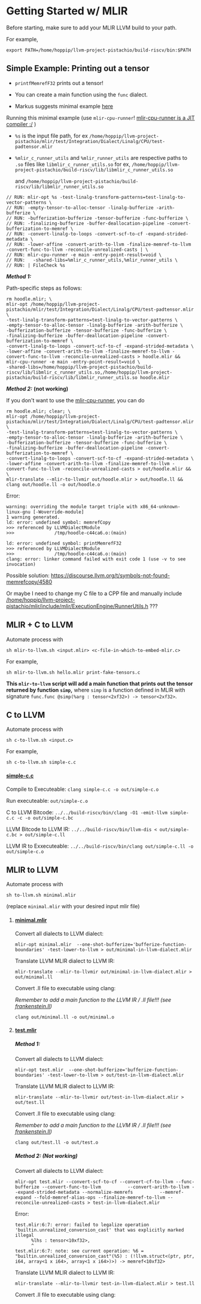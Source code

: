 # Getting Started w/ MLIR

Before starting, make sure to add your MLIR LLVM build to your path.

For example,

 `export PATH=/home/hoppip/llvm-project-pistachio/build-riscv/bin:$PATH`

## Simple Example: Printing out a tensor

- `printfMemrefF32` prints out a tensor!

- You can create a main function using the `func` dialect.
- Markus suggests minimal example [here](https://github.com/llvm/llvm-project/blob/1a4dd8d36206352220eb3306c3bdea79b6eeffc3/mlir/test/Integration/Dialect/Linalg/CPU/test-padtensor.mlir)

Running this minimal example (use `mlir-cpu-runner`! [mlir-cpu-runner is a JIT compiler :/](https://mlir.llvm.org/getting_started/TestingGuide/#integration-tests) )

- `%s` is the input file path, for ex `/home/hoppip/llvm-project-pistachio/mlir/test/Integration/Dialect/Linalg/CPU/test-padtensor.mlir`

- `%mlir_c_runner_utils` and `%mlir_runner_utils` are respective paths to `.so` files like `libmlir_c_runner_utils.so`
  for ex, `/home/hoppip/llvm-project-pistachio/build-riscv/lib/libmlir_c_runner_utils.so`

  and `/home/hoppip/llvm-project-pistachio/build-riscv/lib/libmlir_runner_utils.so`

```
// RUN: mlir-opt %s -test-linalg-transform-patterns=test-linalg-to-vector-patterns \
// RUN: -empty-tensor-to-alloc-tensor -linalg-bufferize -arith-bufferize \
// RUN: -bufferization-bufferize -tensor-bufferize -func-bufferize \
// RUN: -finalizing-bufferize -buffer-deallocation-pipeline -convert-bufferization-to-memref \
// RUN: -convert-linalg-to-loops -convert-scf-to-cf -expand-strided-metadata \
// RUN: -lower-affine -convert-arith-to-llvm -finalize-memref-to-llvm -convert-func-to-llvm -reconcile-unrealized-casts | \
// RUN: mlir-cpu-runner -e main -entry-point-result=void \
// RUN:   -shared-libs=%mlir_c_runner_utils,%mlir_runner_utils \
// RUN: | FileCheck %s
```

***Method 1:***

Path-specific steps as follows:

```
rm hoodle.mlir; \
mlir-opt /home/hoppip/llvm-project-pistachio/mlir/test/Integration/Dialect/Linalg/CPU/test-padtensor.mlir \
-test-linalg-transform-patterns=test-linalg-to-vector-patterns \
-empty-tensor-to-alloc-tensor -linalg-bufferize -arith-bufferize \
-bufferization-bufferize -tensor-bufferize -func-bufferize \
-finalizing-bufferize -buffer-deallocation-pipeline -convert-bufferization-to-memref \
-convert-linalg-to-loops -convert-scf-to-cf -expand-strided-metadata \
-lower-affine -convert-arith-to-llvm -finalize-memref-to-llvm -convert-func-to-llvm -reconcile-unrealized-casts > hoodle.mlir &&
mlir-cpu-runner -e main -entry-point-result=void \
-shared-libs=/home/hoppip/llvm-project-pistachio/build-riscv/lib/libmlir_c_runner_utils.so,/home/hoppip/llvm-project-pistachio/build-riscv/lib/libmlir_runner_utils.so hoodle.mlir

```

***Method 2:*** **(not working)**

If you don't want to use the [mlir-cpu-runner](https://mlir.llvm.org/getting_started/TestingGuide/#integration-tests), you can do

```
rm hoodle.mlir; clear; \
mlir-opt /home/hoppip/llvm-project-pistachio/mlir/test/Integration/Dialect/Linalg/CPU/test-padtensor.mlir \
-test-linalg-transform-patterns=test-linalg-to-vector-patterns \
-empty-tensor-to-alloc-tensor -linalg-bufferize -arith-bufferize \
-bufferization-bufferize -tensor-bufferize -func-bufferize \
-finalizing-bufferize -buffer-deallocation-pipeline -convert-bufferization-to-memref \
-convert-linalg-to-loops -convert-scf-to-cf -expand-strided-metadata \
-lower-affine -convert-arith-to-llvm -finalize-memref-to-llvm -convert-func-to-llvm -reconcile-unrealized-casts > out/hoodle.mlir && \
mlir-translate --mlir-to-llvmir out/hoodle.mlir > out/hoodle.ll &&
clang out/hoodle.ll -o out/hoodle.o
```

Error:

```
warning: overriding the module target triple with x86_64-unknown-linux-gnu [-Woverride-module]
1 warning generated.
ld: error: undefined symbol: memrefCopy
>>> referenced by LLVMDialectModule
>>>               /tmp/hoodle-c44ca6.o:(main)

ld: error: undefined symbol: printMemrefF32
>>> referenced by LLVMDialectModule
>>>               /tmp/hoodle-c44ca6.o:(main)
clang: error: linker command failed with exit code 1 (use -v to see invocation)
```

Possible solution: https://discourse.llvm.org/t/symbols-not-found-memrefcopy/4580

Or maybe I need to change my C file to a CPP file and manually include [/home/hoppip/llvm-project-pistachio/mlir/include/mlir/ExecutionEngine/RunnerUtils.h](/home/hoppip/llvm-project-pistachio/mlir/include/mlir/ExecutionEngine/RunnerUtils.h) ???

## MLIR + C to LLVM

Automate process with

```
sh mlir-to-llvm.sh <input.mlir> <c-file-in-which-to-embed-mlir.c>
```

For example,

`sh mlir-to-llvm.sh hello.mlir print-fake-tensors.c`

**This `mlir-to-llvm` script will add a main function that prints out the tensor returned by function `simp`,** where `simp` is a function defined in MLIR with signature `func.func @simp(%arg : tensor<2xf32>) -> tensor<2xf32>`.

## C to LLVM

Automate process with

```
sh c-to-llvm.sh <input.c>
```

For example,

```
sh c-to-llvm.sh simple-c.c
```

#### [simple-c.c](simple-c.c)

Compile to Executeable: `clang simple-c.c -o out/simple-c.o`

Run executeable: `out/simple-c.o`

C to LLVM Bitcode: `../../build-riscv/bin/clang -O1 -emit-llvm simple-c.c -c -o out/simple-c.bc`

LLVM Bitcode to LLVM IR: `../../build-riscv/bin/llvm-dis < out/simple-c.bc > out/simple-c.ll`

LLVM IR to Exxecuteable: `../../build-riscv/bin/clang out/simple-c.ll -o out/simple-c.o`

## MLIR to LLVM

Automate process with 

```
sh to-llvm.sh minimal.mlir
```

(replace `minimal.mlir` with your desired input mlir file)

1) #### [minimal.mlir](minimal.mlir)

   Convert all dialects to LLVM dialect:

   ```
   mlir-opt minimal.mlir  --one-shot-bufferize='bufferize-function-boundaries' -test-lower-to-llvm > out/minimal-in-llvm-dialect.mlir
   ```

   Translate LLVM MLIR dialect to LLVM IR:

   ```
   mlir-translate --mlir-to-llvmir out/minimal-in-llvm-dialect.mlir > out/minimal.ll
   ```

   Convert .ll file to executable using clang:

   *Remember to add a main function to the LLVM IR / .ll file!!! (see [frankenstein.ll](frankenstein.ll))*

   ```
   clang out/minimal.ll -o out/minimal.o
   ```

   

2) #### [test.mlir](test.mlir)

   ##### *Method 1:*

   Convert all dialects to LLVM dialect:

   ```
   mlir-opt test.mlir  --one-shot-bufferize='bufferize-function-boundaries' -test-lower-to-llvm > out/test-in-llvm-dialect.mlir
   ```

   Translate LLVM MLIR dialect to LLVM IR:

   ```
   mlir-translate --mlir-to-llvmir out/test-in-llvm-dialect.mlir > out/test.ll
   ```

   Convert .ll file to executable using clang:

   *Remember to add a main function to the LLVM IR / .ll file!!! (see [frankenstein.ll](frankenstein.ll))*

   ```
   clang out/test.ll -o out/test.o
   ```

   

   ##### *Method 2:* (Not working)

   Convert all dialects to LLVM dialect:

   ```
   mlir-opt test.mlir --convert-scf-to-cf --convert-cf-to-llvm --func-bufferize --convert-func-to-llvm          --convert-arith-to-llvm --expand-strided-metadata --normalize-memrefs          --memref-expand --fold-memref-alias-ops --finalize-memref-to-llvm --reconcile-unrealized-casts > test-in-llvm-dialect.mlir
   ```

   Error:

   ```
   test.mlir:6:7: error: failed to legalize operation 'builtin.unrealized_conversion_cast' that was explicitly marked illegal
         %lhs : tensor<10xf32>,
         ^
   test.mlir:6:7: note: see current operation: %6 = "builtin.unrealized_conversion_cast"(%5) : (!llvm.struct<(ptr, ptr, i64, array<1 x i64>, array<1 x i64>)>) -> memref<10xf32>
   ```

   

   Translate LLVM MLIR dialect to LLVM IR:

   ```
   mlir-translate --mlir-to-llvmir test-in-llvm-dialect.mlir > test.ll
   ```

   Convert .ll file to executable using clang:

   

